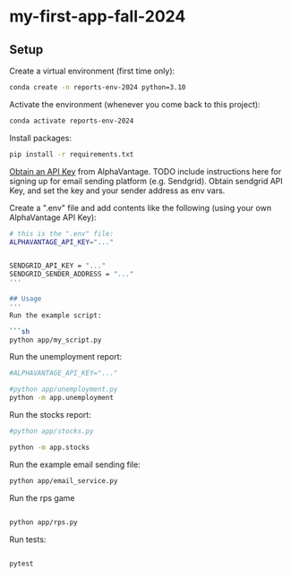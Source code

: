 # my-first-app-fall-2024

## Setup

Create a virtual environment (first time only):

```sh
conda create -n reports-env-2024 python=3.10
```

Activate the environment (whenever you come back to this project):

```sh
conda activate reports-env-2024
```

Install packages:

```sh
pip install -r requirements.txt
```

[Obtain an API Key](https://www.alphavantage.co/support/#api-key) from AlphaVantage.
TODO include instructions here for signing up for email sending platform (e.g. Sendgrid). Obtain sendgrid API Key, and set the key and your sender address as env vars.

Create a ".env" file and add contents like the following (using your own AlphaVantage API Key):

```sh
# this is the ".env" file:
ALPHAVANTAGE_API_KEY="..."


SENDGRID_API_KEY = "..."
SENDGRID_SENDER_ADDRESS = "..."
'''

## Usage
'''
Run the example script:

```sh
python app/my_script.py
```

Run the unemployment report:

```sh
#ALPHAVANTAGE_API_KEY="..." 

#python app/unemployment.py
python -m app.unemployment

```

Run the stocks report:

```sh
#python app/stocks.py

python -m app.stocks

```

Run the example email sending file:

```sh
python app/email_service.py
```

Run the rps game

```sh

python app/rps.py

```

Run tests:

```sh

pytest

```